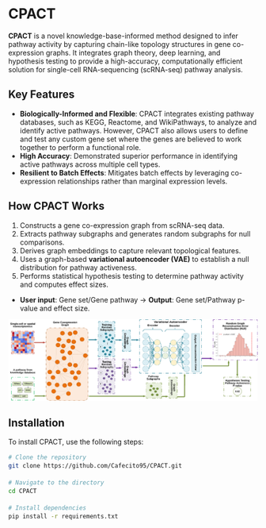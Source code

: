 # CPACT

**CPACT** is a novel knowledge-base-informed method designed to infer pathway activity by capturing chain-like topology structures in gene co-expression graphs. It integrates graph theory, deep learning, and hypothesis testing to provide a high-accuracy, computationally efficient solution for single-cell RNA-sequencing (scRNA-seq) pathway analysis.

## Key Features

- **Biologically-Informed and Flexible**: CPACT integrates existing pathway databases, such as KEGG, Reactome, and WikiPathways, to analyze and identify active pathways. However, CPACT also allows users to define and test any custom gene set where the genes are believed to work together to perform a functional role.
- **High Accuracy**: Demonstrated superior performance in identifying active pathways across multiple cell types.
- **Resilient to Batch Effects**: Mitigates batch effects by leveraging co-expression relationships rather than marginal expression levels.

## How CPACT Works

1. Constructs a gene co-expression graph from scRNA-seq data.
2. Extracts pathway subgraphs and generates random subgraphs for null comparisons.
3. Derives graph embeddings to capture relevant topological features.
4. Uses a graph-based **variational autoencoder (VAE)** to establish a null distribution for pathway activeness.
5. Performs statistical hypothesis testing to determine pathway activity and computes effect sizes.

- **User input**: Gene set/Gene pathway → **Output**: Gene set/Pathway p-value and effect size.


![CPACT Overview](images/CPACT_overview.jpeg)

## Installation

To install CPACT, use the following steps:

```bash
# Clone the repository
git clone https://github.com/Cafecito95/CPACT.git

# Navigate to the directory
cd CPACT

# Install dependencies
pip install -r requirements.txt
